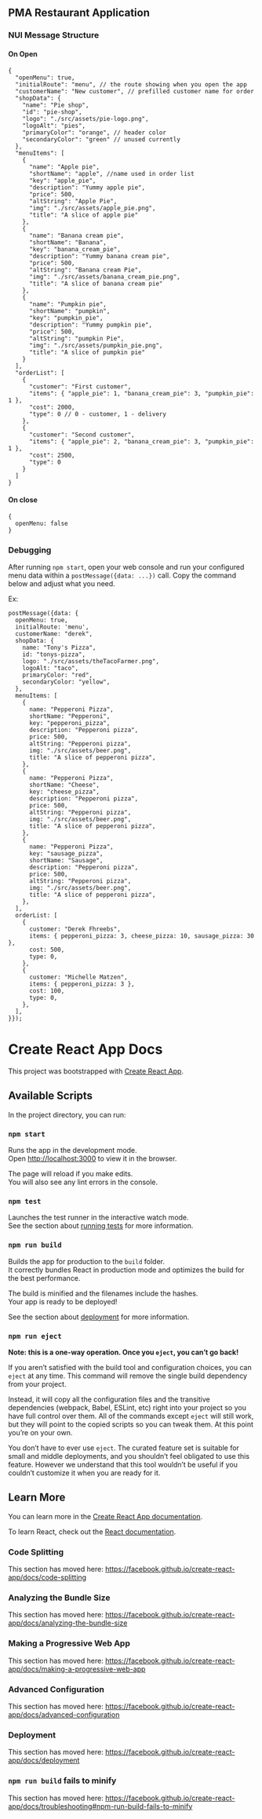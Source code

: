 <!-- @format -->

## PMA Restaurant Application

### NUI Message Structure

#### On Open

```
{
  "openMenu": true,
  "initialRoute": "menu", // the route showing when you open the app
  "customerName": "New customer", // prefilled customer name for order
  "shopData": {
    "name": "Pie shop",
    "id": "pie-shop",
    "logo": "./src/assets/pie-logo.png",
    "logoAlt": "pies",
    "primaryColor": "orange", // header color
    "secondaryColor": "green" // unused currently
  },
  "menuItems": [
    {
      "name": "Apple pie",
      "shortName": "apple", //name used in order list
      "key": "apple_pie",
      "description": "Yummy apple pie",
      "price": 500,
      "altString": "Apple Pie",
      "img": "./src/assets/apple_pie.png",
      "title": "A slice of apple pie"
    },
    {
      "name": "Banana cream pie",
      "shortName": "Banana",
      "key": "banana_cream_pie",
      "description": "Yummy banana cream pie",
      "price": 500,
      "altString": "Banana cream Pie",
      "img": "./src/assets/banana_cream_pie.png",
      "title": "A slice of banana cream pie"
    },
    {
      "name": "Pumpkin pie",
      "shortName": "pumpkin",
      "key": "pumpkin_pie",
      "description": "Yummy pumpkin pie",
      "price": 500,
      "altString": "pumpkin Pie",
      "img": "./src/assets/pumpkin_pie.png",
      "title": "A slice of pumpkin pie"
    }
  ],
  "orderList": [
    {
      "customer": "First customer",
      "items": { "apple_pie": 1, "banana_cream_pie": 3, "pumpkin_pie": 1 },
      "cost": 2000,
      "type": 0 // 0 - customer, 1 - delivery
    },
    {
      "customer": "Second customer",
      "items": { "apple_pie": 2, "banana_cream_pie": 3, "pumpkin_pie": 1 },
      "cost": 2500,
      "type": 0
    }
  ]
}
```

#### On close

```
{
  openMenu: false
}
```

### Debugging

After running `npm start`, open your web console and run your configured menu data within a `postMessage({data: ...})` call.
Copy the command below and adjust what you need.

Ex:

```
postMessage({data: {
  openMenu: true,
  initialRoute: 'menu',
  customerName: "derek",
  shopData: {
    name: "Tony's Pizza",
    id: "tonys-pizza",
    logo: "./src/assets/theTacoFarmer.png",
    logoAlt: "taco",
    primaryColor: "red",
    secondaryColor: "yellow",
  },
  menuItems: [
    {
      name: "Pepperoni Pizza",
      shortName: "Pepperoni",
      key: "pepperoni_pizza",
      description: "Pepperoni pizza",
      price: 500,
      altString: "Pepperoni pizza",
      img: "./src/assets/beer.png",
      title: "A slice of pepperoni pizza",
    },
    {
      name: "Pepperoni Pizza",
      shortName: "Cheese",
      key: "cheese_pizza",
      description: "Pepperoni pizza",
      price: 500,
      altString: "Pepperoni pizza",
      img: "./src/assets/beer.png",
      title: "A slice of pepperoni pizza",
    },
    {
      name: "Pepperoni Pizza",
      key: "sausage_pizza",
      shortName: "Sausage",
      description: "Pepperoni pizza",
      price: 500,
      altString: "Pepperoni pizza",
      img: "./src/assets/beer.png",
      title: "A slice of pepperoni pizza",
    },
  ],
  orderList: [
    {
      customer: "Derek Fhreebs",
      items: { pepperoni_pizza: 3, cheese_pizza: 10, sausage_pizza: 30 },
      cost: 500,
      type: 0,
    },
    {
      customer: "Michelle Matzen",
      items: { pepperoni_pizza: 3 },
      cost: 100,
      type: 0,
    },
  ],
}});
```

# Create React App Docs

This project was bootstrapped with [Create React App](https://github.com/facebook/create-react-app).

## Available Scripts

In the project directory, you can run:

### `npm start`

Runs the app in the development mode.<br />
Open [http://localhost:3000](http://localhost:3000) to view it in the browser.

The page will reload if you make edits.<br />
You will also see any lint errors in the console.

### `npm test`

Launches the test runner in the interactive watch mode.<br />
See the section about [running tests](https://facebook.github.io/create-react-app/docs/running-tests) for more information.

### `npm run build`

Builds the app for production to the `build` folder.<br />
It correctly bundles React in production mode and optimizes the build for the best performance.

The build is minified and the filenames include the hashes.<br />
Your app is ready to be deployed!

See the section about [deployment](https://facebook.github.io/create-react-app/docs/deployment) for more information.

### `npm run eject`

**Note: this is a one-way operation. Once you `eject`, you can’t go back!**

If you aren’t satisfied with the build tool and configuration choices, you can `eject` at any time. This command will remove the single build dependency from your project.

Instead, it will copy all the configuration files and the transitive dependencies (webpack, Babel, ESLint, etc) right into your project so you have full control over them. All of the commands except `eject` will still work, but they will point to the copied scripts so you can tweak them. At this point you’re on your own.

You don’t have to ever use `eject`. The curated feature set is suitable for small and middle deployments, and you shouldn’t feel obligated to use this feature. However we understand that this tool wouldn’t be useful if you couldn’t customize it when you are ready for it.

## Learn More

You can learn more in the [Create React App documentation](https://facebook.github.io/create-react-app/docs/getting-started).

To learn React, check out the [React documentation](https://reactjs.org/).

### Code Splitting

This section has moved here: https://facebook.github.io/create-react-app/docs/code-splitting

### Analyzing the Bundle Size

This section has moved here: https://facebook.github.io/create-react-app/docs/analyzing-the-bundle-size

### Making a Progressive Web App

This section has moved here: https://facebook.github.io/create-react-app/docs/making-a-progressive-web-app

### Advanced Configuration

This section has moved here: https://facebook.github.io/create-react-app/docs/advanced-configuration

### Deployment

This section has moved here: https://facebook.github.io/create-react-app/docs/deployment

### `npm run build` fails to minify

This section has moved here: https://facebook.github.io/create-react-app/docs/troubleshooting#npm-run-build-fails-to-minify
